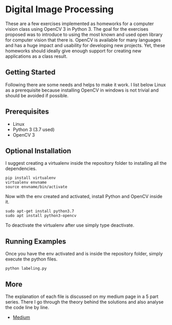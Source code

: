 # Digital Image Processing

These are a few exercises implemented as homeworks for a computer vision class using OpenCV 3 in Python 3. The goal for the exercises proposed was to introduce to using the most known and used open library for computer vision that there is. OpenCV is available for many languages and has a huge impact and usability for developing new projects. Yet, these homeworks should ideally give enough support for creating new applications as a class result. 

## Getting Started
Following there are some needs and helps to make it work. I list below Linux as a prerequisite because installing OpenCV in windows is not trivial and should be avoided if possible. 

## Prerequisites
- Linux  
- Python 3 (3.7 used)
- OpenCV 3

## Optional Installation
I suggest creating a virtualenv inside the repository folder to installing all the dependencies. 
```
pip install virtualenv
virtualenv envname
source envname/bin/activate
```
Now with the env created and activated, install Python and OpenCV inside it. 
```
sudo apt-get install python3.7
sudo apt install python3-opencv  
```
To deactivate the virtualenv after use simply type deactivate. 

## Running Examples
Once you have the env activated and is inside the repository folder, simply execute the python files.
```
python labeling.py
```
## More
The explanation of each file is discussed on my medium page in a 5 part series. There I go through the theory behind the solutions and also analyse the code line by line. 
- [Medium](https://medium.com/@elvisdias)
